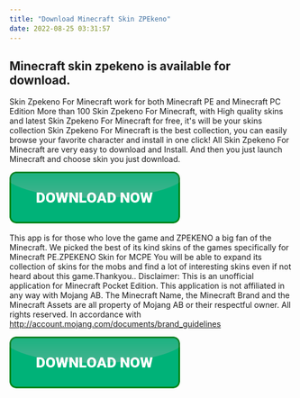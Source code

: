 ```yaml
---
title: "Download Minecraft Skin ZPEkeno"
date: 2022-08-25 03:31:57
---
```


## Minecraft skin zpekeno is available for download.

Skin Zpekeno For Minecraft work for both Minecraft PE and Minecraft PC Edition More than 100 Skin Zpekeno For Minecraft, with High quality skins and latest Skin Zpekeno For Minecraft for free, it's will be your skins collection Skin Zpekeno For Minecraft is the best collection, you can easily browse your favorite character and install in one click! All Skin Zpekeno For Minecraft are very easy to download and Install. And then you just launch Minecraft and choose skin you just download.

[![button](https://github.com/minecraftbay/minecraftbay.github.io/blob/main/dlbutton.png?raw=true)](https://minecraftsync.com/download-minecraft-skin)


This app is for those who love the game and ZPEKENO a big fan of the Minecraft. We picked the best of its kind skins of the games specifically for Minecraft PE.ZPEKENO Skin for MCPE You will be able to expand its collection of skins for the mobs and find a lot of interesting skins even if not heard about this game.Thankyou..
Disclaimer: This is an unofficial application for Minecraft Pocket Edition. This application is not affiliated in any way with Mojang AB. The Minecraft Name, the Minecraft Brand and the Minecraft Assets are all property of Mojang AB or their respectful owner. All rights reserved. In accordance with http://account.mojang.com/documents/brand_guidelines


[![button](https://github.com/minecraftbay/minecraftbay.github.io/blob/main/dlbutton.png?raw=true)](https://minecraftsync.com/download-minecraft-skin)